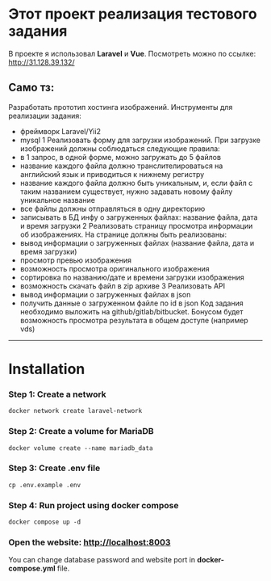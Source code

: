 # Этот проект реализация тестового задания

В проекте я использовал **Laravel** и **Vue**.
Посмотреть можно по ссылке: http://31.128.39.132/

## Само тз:
Разработать прототип хостинга изображений.
Инструменты для реализации задания:
- фреймворк Laravel/Yii2
- mysql
1 Реализовать форму для загрузки изображений.
При загрузке изображений должны соблюдаться следующие правила:
- в 1 запрос, в одной форме, можно загружать до 5 файлов
- название каждого файла должно транслителироваться на английский язык и приводиться к
нижнему регистру
- название каждого файла должно быть уникальным, и, если файл с таким названием существует,
нужно задавать новому файлу уникальное название
- все файлы должны отправляться в одну директорию
- записывать в БД инфу о загруженных файлах: название файла, дата и время загрузки
2 Реализовать страницу просмотра информации об изображениях.
На странице должны быть реализованы:
- вывод информации о загруженных файлах (название файла, дата и время загрузки)
- просмотр превью изображения
- возможность просмотра оригинального изображения
- сортировка по названию/дате и времени загрузки изображения
- возможность скачать файл в zip архиве
3 Реализовать API
- вывод информации о загруженных файлах в json
- получить данные о загруженном файле по id в json
Код задания необходимо выложить на github/gitlab/bitbucket.
Бонусом будет возможность просмотра результата в общем доступе (например vds)

---

# Installation

### Step 1: Create a network
``` bast
docker network create laravel-network
```

### Step 2: Create a volume for MariaDB
``` bast
docker volume create --name mariadb_data
```

### Step 3:  Create .env file
``` bast
cp .env.example .env
```

### Step 4: Run project using docker compose
``` bast
docker compose up -d
```

### Open the website: [http://localhost:8003](http://localhost:8003)

You can change database password and website port in **docker-compose.yml** file.
